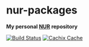 # nur-packages

**My personal [NUR](https://github.com/nix-community/NUR) repository**

[![Build Status](https://travis-ci.com/trevorriles/nur-packages.svg?branch=master)](https://travis-ci.com/trevorriles/nur-packages)
[![Cachix Cache](https://img.shields.io/badge/cachix-trevorriles-blue.svg)](https://trevorriles.cachix.org)


